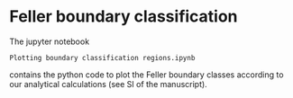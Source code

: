 # Feller boundary classification

The jupyter notebook

```
Plotting boundary classification regions.ipynb
```

contains the python code to plot the Feller boundary classes according to our analytical calculations (see SI of the manuscript).
